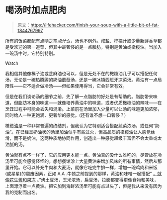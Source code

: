 # 喝汤时加点肥肉

> 原文：<https://lifehacker.com/finish-your-soup-with-a-little-bit-of-fat-1844767997>

所有的饭菜都配有点睛之笔*点什么*，汤也不例外。咸盐、柠檬汁或少量新鲜香草都是受欢迎的第一道菜，但其中最奢侈的是一点脂肪，特别是黄油或橄榄油。当加入一碗汤中时，它特别特别。

Watch

我相信其他像榛子油或芝麻油也可以，但是无处不在的橄榄油几乎可以搭配任何汤，无论是一碗热腾腾的奶油蘑菇汤，还是一碗冰镇西班牙凉菜汤。黄油有一点局限性——它不适合做冷汤——但如果使用得当，它会非常有效。

但是在我们谈论汤的细节之前，先了解一点脂肪的好处是有帮助的。脂肪带来味道，但脂肪本身的味道——就像培养黄油中的味道，或者优质橄榄油的辣味——在烹饪过程中可能会丢失和混淆。上菜前在汤里加入少量可以让汤的味道更加浓郁，同时给人一种更饱满、更奢华的感觉。(还有谁不想一口奢侈？)

橄榄油是一种非常普遍的终结剂，但我认为它特别适合搭配蔬菜浓汤，或任何“奶油”。在已经呈奶油状的汤里加油似乎有些过火，但高品质的橄榄油让人感觉丝滑，而不是奶油，这两种质地协同作用，创造出一种感觉超级丰富但不会太重或太油腻的汤。

黄油就有点不一样了，它的应用更本能一点。黄油真的没什么难吃的，尽管放在冷汤里可能会感觉怪怪的。想想餐馆涂上大量黄油来增加风味的所有事情，然后从那里开始。它可以补充牛肉和大麦汤，就像它吃完牛排一样，增加一碗鸡肉和米饭(或星星)的颓废因素，正如 A.A .牛顿之前提到的那样，黄油和味噌一起搭配“ [，就像花生酱和果冻](https://skillet.lifehacker.com/how-to-feed-yourself-when-youre-really-depressed-1823560127) 。”烤土豆汤，玉米浓汤，扁豆汤，拉面都变得更像食物和美味，上面漂浮着一点黄油。把它加到海鲜浓汤里可能有点过头了，但是我从来没有因为我的克制而出名。